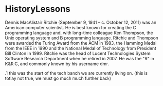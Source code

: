 # HistoryLessons

Dennis MacAlistair Ritchie (September 9, 1941 – c. October 12, 2011) was an American computer scientist.
He is best known for creating the C programming language and, with long-time colleague Ken Thompson, the Unix operating system and B programming language.
Ritchie and Thompson were awarded the Turing Award from the ACM in 1983, the Hamming Medal from the IEEE in 1990 and the National Medal of Technology from President Bill Clinton in 1999. 
Ritchie was the head of Lucent Technologies System Software Research Department when he retired in 2007. He was the "R" in K&R C, and commonly known by his username dmr.

.1 this was the start of the tech banch we are currently living on. (this is totlay not true, we must go much much further back)